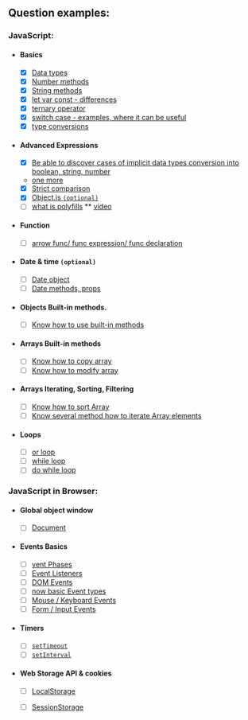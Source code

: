 ## Question examples:

### JavaScript:

- #### Basics

  - [x] [Data types](https://developer.mozilla.org/en-US/docs/Web/JavaScript/Data_structures)
  - [x] [Number methods](https://developer.mozilla.org/en-US/docs/Web/JavaScript/Reference/Global_Objects/Number/isInteger)
  - [x] [String methods](https://developer.mozilla.org/en-US/docs/Web/JavaScript/Reference/Global_Objects/String)
  - [x] [let var const - differences](https://www.geeksforgeeks.org/difference-between-var-let-and-const-keywords-in-javascript/)
  - [x] [ternary operator](https://developer.mozilla.org/en-US/docs/Web/JavaScript/Reference/Operators/Conditional_Operator)
  - [x] [switch case - examples, where it can be useful](https://developer.mozilla.org/en-US/docs/Web/JavaScript/Reference/Statements/switch)
  - [x] [type conversions](https://javascript.info/type-conversions)

- #### Advanced Expressions

  - [x] [Be able to discover cases of implicit data types conversion into boolean, string, number](https://betterprogramming.pub/implicit-and-explicit-coercion-in-javascript-b23d0cb1a750)  
  - [one more](https://www.freecodecamp.org/news/js-type-coercion-explained-27ba3d9a2839/)
  - [x] [Strict comparison](https://developer.mozilla.org/en-US/docs/Web/JavaScript/Reference/Operators/Strict_equality)
  - [x] [Object.is `(optional)`](https://developer.mozilla.org/en-US/docs/Web/JavaScript/Reference/Global_Objects/Object/is)
  - [ ] [what is polyfills](https://developer.mozilla.org/en-US/docs/Glossary/Polyfill)
  ** [video](https://www.youtube.com/watch?v=kZspl_rkeFY)

- #### Function

  - [ ] [arrow func/ func expression/ func declaration]()

- #### Date & time `(optional)`

  - [ ] [Date object]()
  - [ ] [Date methods, props]()

- #### Objects Built-in methods.

  - [ ] [Know how to use built-in methods]()

- #### Arrays Built-in methods

  - [ ] [Know how to copy array]()
  - [ ] [Know how to modify array]()

- #### Arrays Iterating, Sorting, Filtering

  - [ ] [Know how to sort Array]()
  - [ ] [Know several method how to iterate Array elements]()

- #### Loops

  - [ ] [or loop]()
  - [ ] [while loop]()
  - [ ] [do while loop]()

### JavaScript in Browser:

- #### Global object window

  - [ ] [Document]()

- #### Events Basics

  - [ ] [vent Phases]()
  - [ ] [Event Listeners]()
  - [ ] [DOM Events]()
  - [ ] [now basic Event types]()
  - [ ] [Mouse / Keyboard Events]()
  - [ ] [Form / Input Events]()

- #### Timers

  - [ ] [`setTimeout`]()
  - [ ] [`setInterval`]()

- #### Web Storage API & cookies

  - [ ] [LocalStorage]()
  - [ ] [SessionStorage]()

